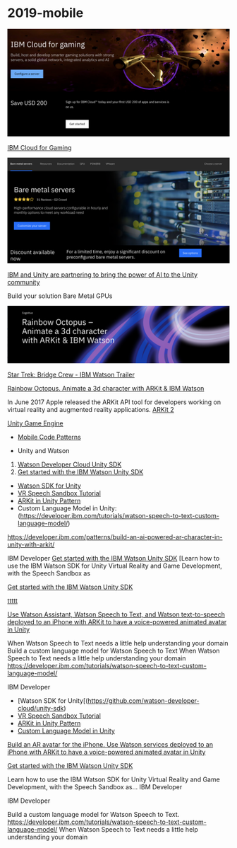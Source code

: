 # 2019-mobile

<img src="IBMGame.png">

[IBM Cloud for Gaming](https://www.ibm.com/cloud/gaming)

<img src="BareMetal.png">

[IBM and Unity are partnering to bring the power of AI to the Unity community](https://blogs.unity3d.com/2018/02/20/bringing-the-power-of-ai-to-developers-with-the-ibm-watson-unity-sdk/)

Build your solution
Bare Metal
GPUs


<img src="ARKit.png">

[Star Trek: Bridge Crew - IBM Watson Trailer](https://youtu.be/6hDkkELJTZU)

[Rainbow Octopus. Animate a 3d character with ARKit & IBM Watson](https://www.ibm.com/blogs/emerging-technology/rainbow-octopus/) 

In June 2017 Apple released the ARKit API tool for developers working on virtual reality and augmented reality applications.
[ARKit 2](https://developer.apple.com/arkit/)


[Unity Game Engine](https://unity.com)

* [Mobile Code Patterns](https://developer.ibm.com/patterns/category/mobile/)

* Unity and Watson

1. [Watson Developer Cloud Unity SDK](https://github.com/watson-developer-cloud/unity-sdk)
2. [Get started with the IBM Watson Unity SDK](https://developer.ibm.com/tutorials/use-ibm-watson-sdk-with-unity/)

* [Watson SDK for Unity](https://github.com/watson-developer-cloud/unity-sdk)
* [VR Speech Sandbox Tutorial](https://developer.ibm.com/tutorials/use-ibm-watson-sdk-with-unity/)
* [ARKit in Unity Pattern](https://developer.ibm.com/patterns/build-an-ai-powered-ar-character-in-unity-with-arkit/)
* Custom Language Model in Unity: (https://developer.ibm.com/tutorials/watson-speech-to-text-custom-language-model/)

https://developer.ibm.com/patterns/build-an-ai-powered-ar-character-in-unity-with-arkit/

IBM Developer
[Get started with the IBM Watson Unity SDK](https://developer.ibm.com/tutorials/use-ibm-watson-sdk-with-unity/)
[Learn how to use the IBM Watson SDK for Unity Virtual Reality and Game Development, with the Speech Sandbox as

[Get started with the IBM Watson Unity SDK](https://developer.ibm.com/tutorials/use-ibm-watson-sdk-with-unity/)

[ttttt](https://developer.ibm.com/patterns/build-an-ai-powered-ar-character-in-unity-with-arkit/)

[Use Watson Assistant, Watson Speech to Text, and Watson text-to-speech deployed to an iPhone with ARKit to have a voice-powered animated avatar in Unity](https://developer.ibm.com/tutorials/watson-speech-to-text-custom-language-model/)


When Watson Speech to Text needs a little help understanding your domain
Build a custom language model for Watson Speech to Text
When Watson Speech to Text needs a little help understanding your domain
https://developer.ibm.com/tutorials/watson-speech-to-text-custom-language-model/

IBM Developer

* [Watson SDK for Unity[(https://github.com/watson-developer-cloud/unity-sdk)
* [VR Speech Sandbox Tutorial](https://developer.ibm.com/tutorials/use-ibm-watson-sdk-with-unity/)
* [ARKit in Unity Pattern](https://developer.ibm.com/patterns/build-an-ai-powered-ar-character-in-unity-with-arkit/)
* [Custom Language Model in Unity](https://developer.ibm.com/tutorials/watson-speech-to-text-custom-language-model/)

[Build an AR avatar for the iPhone. Use Watson services deployed to an iPhone with ARKit to have a voice-powered animated avatar in Unity](https://developer.ibm.com/patterns/build-an-ai-powered-ar-character-in-unity-with-arkit/)

[Get started with the IBM Watson Unity SDK](https://developer.ibm.com/tutorials/use-ibm-watson-sdk-with-unity)

Learn how to use the IBM Watson SDK for Unity Virtual Reality and Game Development, with the Speech Sandbox as…
IBM Developer


IBM Developer

Build a custom language model for Watson Speech to Text. https://developer.ibm.com/tutorials/watson-speech-to-text-custom-language-model/  When Watson Speech to Text needs a little help understanding your domain


